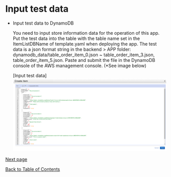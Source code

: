 # Input test data

- Input test data to DynamoDB

  You need to input store information data for the operation of this app.
  Put the test data into the table with the table name set in the ItemListDBName of template.yaml when deploying the app.
  The test data is a json format string in the backend > APP folder: dynamodb_data/table_order_item_0.json ~ table_order_item_3.json, table_order_item_5.json.
  Paste and submit the file in the DynamoDB console of the AWS management console. (*See image below)

  [Input test data]
  ![Data input image](../images/en/test-data-charge-en.png)

[Next page](validation.md)  

[Back to Table of Contents](README_en.md)
